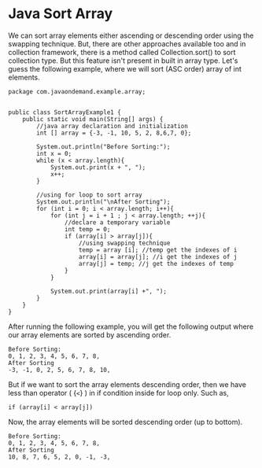 # Java Sort Array

We can sort array elements either ascending or descending order using the swapping technique. But, there are other approaches available too and in collection framework, there is a method called Collection.sort() to sort collection type. But this feature isn't present in built in array type. Let's guess the following example, where we will sort (ASC order) array of int elements.

```
package com.javaondemand.example.array;


public class SortArrayExample1 {
    public static void main(String[] args) {
        //java array declaration and initialization
        int [] array = {-3, -1, 10, 5, 2, 8,6,7, 0};

        System.out.println("Before Sorting:");
        int x = 0;
        while (x < array.length){
            System.out.print(x + ", ");
            x++;
        }

        //using for loop to sort array
        System.out.println("\nAfter Sorting");
        for (int i = 0; i < array.length; i++){
            for (int j = i + 1 ; j < array.length; ++j){
                //declare a temporary variable
                int temp = 0;
                if (array[i] > array[j]){
                    //using swapping technique
                    temp = array [i]; //temp get the indexes of i
                    array[i] = array[j]; //i get the indexes of j
                    array[j] = temp; //j get the indexes of temp
                }
            }

            System.out.print(array[i] +", ");
        }
    }
}
```

After running the following example, you will get the following output where our array elements are sorted by ascending order.

```
Before Sorting:
0, 1, 2, 3, 4, 5, 6, 7, 8, 
After Sorting
-3, -1, 0, 2, 5, 6, 7, 8, 10, 
```

But if we want to sort the array elements descending order, then we have less than operator ( {`<`} ) in if condition inside for loop only. Such as,

```
if (array[i] < array[j])
```
Now, the array elements will be sorted descending order (up to bottom).

```
Before Sorting:
0, 1, 2, 3, 4, 5, 6, 7, 8, 
After Sorting
10, 8, 7, 6, 5, 2, 0, -1, -3,
```
